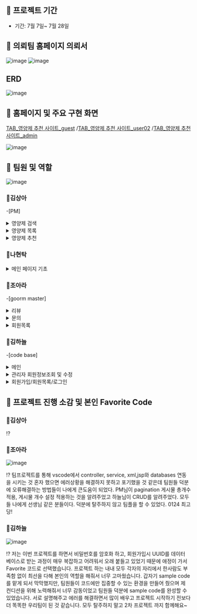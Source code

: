 ## 🐾 프로젝트 기간

- 기간: 7월 7일~ 7월 28일
  

## 🐾 의뢰팀 홈페이지 의뢰서

![image](https://github.com/SSSanga/project_nutrients/assets/132973456/90cd604f-37b0-4b76-8967-2950aa8d53b4)
![image](https://github.com/SSSanga/project_nutrients/assets/132973456/1c049123-9104-4e51-98c2-f1cd241ec178)


## ERD

![image](https://github.com/SSSanga/project_nutrients/assets/132973289/fa853d04-8e7e-4da1-bc85-1c65b701d5e6)


##


## 🐾 홈페이지 및 주요 구현 화면
[TAB_영양제 추천 사이트_guest](https://www.youtube.com/watch?v=5T-7S3QLbT8)
/[TAB_영양제 추천 사이트_user02](https://www.youtube.com/watch?v=HiZz9Xk2vTc)
/[TAB_영양제 추천 사이트_admin](https://www.youtube.com/watch?v=7gwySh57mhw)

![image](https://github.com/SSSanga/project_nutrients/assets/132973456/983f20c4-92c3-4190-8a1f-e287314b3abd)




##

## 🐾 팀원 및 역할

![image](https://github.com/SSSanga/project_nutrients/assets/132973456/658fe7fb-a8b0-45ac-9b8f-480966e21a59)


### 💊김상아 
-[PM]

<details>
<summary>영양제 검색</summary>
  
❗ [SearchController.java](https://github.com/SSSanga/project_nutrients/blob/main/src/main/java/com/project/project_nutrients/controller/SearchController.java)

❗ [SearchService.java](https://github.com/SSSanga/project_nutrients/blob/main/src/main/java/com/project/project_nutrients/service/SearchService.java)
</details>

<details>
<summary>영양제 목록</summary>
  
❗ [ListController.java](https://github.com/SSSanga/project_nutrients/blob/main/src/main/java/com/project/project_nutrients/controller/ListController.java)

❗ [ListService.java](https://github.com/SSSanga/project_nutrients/blob/main/src/main/java/com/project/project_nutrients/service/ListService.java)

❗ [supplementMapper.xml](https://github.com/SSSanga/project_nutrients/blob/main/src/main/resources/sqlmapper/mysql/supplementMapper.xml)
</details>

<details>
<summary>영양제 추천</summary>
  
❗ [RecommendationController.java](https://github.com/SSSanga/project_nutrients/blob/main/src/main/java/com/project/project_nutrients/controller/RecommendationController.java)

❗ [RecommService.java](https://github.com/SSSanga/project_nutrients/blob/main/src/main/java/com/project/project_nutrients/service/RecommService.java) 
</details> 

### 💊나현탁
<details>
<summary>메인 페이지 기초</summary>
  
❗ [mainpage.jsp](https://github.com/SSSanga/project_nutrients/blob/main/src/main/webapp/WEB-INF/views/mainpage.jsp)

❗ [main.css](https://github.com/SSSanga/project_nutrients/tree/main/src/main/resources/static/css)

❗ [signup.css](https://github.com/SSSanga/project_nutrients/blob/main/src/main/resources/static/css/signup.css) 
</details> 

### 💊조아라
-[goorm master]
<details>
<summary>리뷰</summary>
  
❗ [ReviewsController.java](https://github.com/SSSanga/project_nutrients/blob/main/src/main/java/com/project/project_nutrients/controller/ReviewsController.java)

❗ [ReviewsService.java](https://github.com/SSSanga/project_nutrients/blob/main/src/main/java/com/project/project_nutrients/service/ReviewsService.java)

❗ [ReviewMapper.xml](https://github.com/SSSanga/project_nutrients/blob/main/src/main/resources/sqlmapper/mysql/ReviewMapper.xml)
</details>

<details>
<summary>문의</summary>
  
❗ [ContactsController.java](https://github.com/SSSanga/project_nutrients/blob/main/src/main/java/com/project/project_nutrients/controller/ContactsController.java)  

❗ [ContactsService.java](https://github.com/SSSanga/project_nutrients/blob/main/src/main/java/com/project/project_nutrients/service/ContactsService.java)

❗ [contactsMapper.xml](https://github.com/SSSanga/project_nutrients/blob/main/src/main/resources/sqlmapper/mysql/contactsMapper.xml)
</details>

<details>
<summary>회원목록</summary>
  
❗ [memberslist.jsp](https://github.com/SSSanga/project_nutrients/blob/main/src/main/webapp/WEB-INF/views/project/members/memberslist.jsp)
</details>

### 💊김하늘
-[code base]

<details>
<summary>메인</summary>
  
❗ [MainController.java](https://github.com/SSSanga/project_nutrients/blob/main/src/main/java/com/project/project_nutrients/controller/MainController.java)

❗ [MainService.java](https://github.com/SSSanga/project_nutrients/blob/main/src/main/java/com/project/project_nutrients/service/MainService.java)

❗ [exampleMapper.xml](https://github.com/SSSanga/project_nutrients/blob/main/src/main/resources/sqlmapper/mysql/exampleMapper.xml)
</details>


<details>
<summary>관리자 회원정보조회 및 수정</summary>
  
❗ [PrincipalUserService.java](https://github.com/SSSanga/project_nutrients/blob/main/src/main/java/com/project/project_nutrients/security/PrincipalUserService.java)  

❗ [PrincipalUser.java](https://github.com/SSSanga/project_nutrients/blob/main/src/main/java/com/project/project_nutrients/security/PrincipalUser.java)  

❗ [AuthsService.java](https://github.com/SSSanga/project_nutrients/blob/main/src/main/java/com/project/project_nutrients/service/AuthsService.java)

❗ [AuthsMapper.xml](https://github.com/SSSanga/project_nutrients/blob/main/src/main/resources/sqlmapper/mysql/AuthsMapper.xml)
</details>


<details>
<summary>회원가입/회원목록/로그인</summary>
  
❗ [MembersController.java](https://github.com/SSSanga/project_nutrients/blob/main/src/main/java/com/project/project_nutrients/controller/MembersController.java)

❗ [MembersService.java](https://github.com/SSSanga/project_nutrients/blob/main/src/main/java/com/project/project_nutrients/service/MembersService.java)

❗ [membersMapper.xml](https://github.com/SSSanga/project_nutrients/blob/main/src/main/resources/sqlmapper/mysql/membersMapper.xml)
</details>

## 🐾 프로젝트 진행 소감 및 본인 Favorite Code

### 💊김상아 
⁉️

### 💊조아라
![image](https://github.com/SSSanga/project_nutrients/assets/132973289/46de6fde-8ee5-4681-b4e4-856d958852be)

⁉️ 팀프로젝트를 통해 vscode에서 controller, service, xml,jsp와 databases 연동을 시키는 것 혼자 했으면 에러상황을 해결하지 못하고 포기했을 것 같은데 팀원들 덕분에 오류해결하는 방법들이 나에게 큰도움이 되었다.
PM님이 pagination 게시물 총개수 적용, 게시물 개수 설정 적용하는 것을 알려주었고 하늘님이 CRUD를 알려주었다. 모두들 나에게 선생님 같은 분들이다. 덕분에 탈주하지 않고 팀플을 할 수 있었다. 0124 최고당!   




### 💊김하늘

![image](https://github.com/SSSanga/project_nutrients/assets/132973456/b99ac9b9-239a-4a49-baf7-9656b80832e0)



⁉️ 저는 이번 프로젝트를 하면서 비밀번호를 암호화 하고, 회원가입시 UUID를 데이터 베이스로 받는 과정이 매우 복잡하고 어려워서 오래 붙들고 있었기 때문에 애정이 가서 Favorite 코드로 선택했습니다.
프로젝트 하는 내내 모두 각자의 자리에서 한사람도 부족함 없이 최선을 다해 본인의 역할을 해줘서 너무 고마웠습니다. 갑자기 sample code를 맡게 되서 막막했지만, 팀원들이 코드에만 집중할 수 있는 환경을 만들어 줬으며 제 컨디션을 위해 노력해줘서 너무 감동이었고 팀원들 덕분에 sample code를 완성할 수 있었습니다.
서로 설명해주고 에러를 해결하면서 많이 배우고 프로젝트 시작하기 전보다 더 똑똑한 우리팀이 된 것 같습니다. 모두 탈주하지 말고 2차 프로젝트 까지 함께해요~


